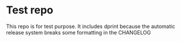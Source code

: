 # Test repo

This repo is for test purpose.
It includes dprint because the automatic release system breaks some formatting in the CHANGELOG

